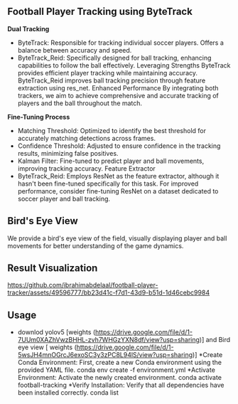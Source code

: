  ## Football Player Tracking using ByteTrack 
**Dual Tracking** 
* ByteTrack: 
Responsible for tracking individual soccer players. 
Offers a balance between accuracy and speed. 
* ByteTrack_Reid:
Specifically designed for ball tracking, enhancing capabilities to follow the ball effectively.
Leveraging Strengths
ByteTrack provides efficient player tracking while maintaining accuracy.
ByteTrack_Reid improves ball tracking precision through feature extraction using res_net.
Enhanced Performance
By integrating both trackers, we aim to achieve comprehensive and accurate tracking of players and the ball throughout the match.

**Fine-Tuning Process**
* Matching Threshold: Optimized to identify the best threshold for accurately matching detections across frames.
* Confidence Threshold: Adjusted to ensure confidence in the tracking results, minimizing false positives.
* Kalman Filter: Fine-tuned to predict player and ball movements, improving tracking accuracy.
Feature Extractor
* ByteTrack_Reid: Employs ResNet as the feature extractor, although it hasn't been fine-tuned specifically for this task.
  For improved performance, consider fine-tuning ResNet on a dataset dedicated to soccer player and ball tracking.
## Bird's Eye View
We provide a bird's eye view of the field, visually displaying player and ball movements for better understanding of the game dynamics.

## Result Visualization
https://github.com/ibrahimabdelaal/football-player-tracker/assets/49596777/bb23d41c-f7d1-43d9-b51d-1d46cebc9984

## Usage
* downlod yolov5 [weights (https://drive.google.com/file/d/1-7UUm0XAZhVwzBHHL-zvh7WHGzYXN8df/view?usp=sharing)]
  and Bird eye view  [ weights (https://drive.google.com/file/d/1-5wsJH4mnOGrcJ6exoSC3y3zPC8L94lS/view?usp=sharing)]
*Create Conda Environment: First, create a new Conda environment using the provided YAML file.
    conda env create -f environment.yml
*Activate Environment: Activate the newly created environment.
    conda activate football-tracking
*Verify Installation: Verify that all dependencies have been installed correctly.
    conda list


